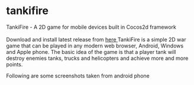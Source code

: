# tankifire
TankiFire - A 2D game for mobile devices built in Cocos2d framework
<br/><br/>Download and install latest release from <a href="https://github.com/hishamjaved/tankifire/tree/master/release"> here </a> 
TankiFire is a simple 2D war game that can be played in any modern web browser, Android, Windows and Apple phone. 
The basic idea of the game is that a player tank will destroy enemies tanks, trucks and helicopters and achieve more and more points.

Following are some screenshots taken from android phone
<br/>
